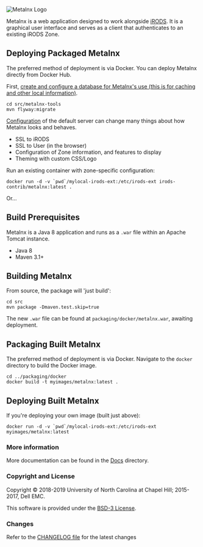 ![Metalnx Logo](docs/IMAGES/mlx_logo_blue.png)

Metalnx is a web application designed to work alongside [iRODS](http://www.irods.org). It is a graphical user interface and serves as a client that authenticates to an existing iRODS Zone.


## Deploying Packaged Metalnx

The preferred method of deployment is via Docker.  You can deploy Metalnx directly from Docker Hub.

First, [create and configure a database for Metalnx's use (this is for caching and other local information)](src/metalnx-tools/README.md).

```
cd src/metalnx-tools
mvn flyway:migrate
```

[Configuration](CONFIGURATION.md) of the default server can change many things about how Metalnx looks and behaves.
 - SSL to iRODS
 - SSL to User (in the browser)
 - Configuration of Zone information, and features to display
 - Theming with custom CSS/Logo

Run an existing container with zone-specific configuration:
```
docker run -d -v `pwd`/mylocal-irods-ext:/etc/irods-ext irods-contrib/metalnx:latest .
```

Or...

## Build Prerequisites

Metalnx is a Java 8 application and runs as a `.war` file within an Apache Tomcat instance.

- Java 8
- Maven 3.1+

## Building Metalnx

From source, the package will 'just build':
```
cd src
mvn package -Dmaven.test.skip=true
```

The new `.war` file can be found at `packaging/docker/metalnx.war`, awaiting deployment.

## Packaging Built Metalnx

The preferred method of deployment is via Docker.  Navigate to the `docker` directory to build the Docker image.

```
cd ../packaging/docker
docker build -t myimages/metalnx:latest .
```

## Deploying Built Metalnx

If you're deploying your own image (built just above):

```
docker run -d -v `pwd`/mylocal-irods-ext:/etc/irods-ext myimages/metalnx:latest
```

### More information

More documentation can be found in the [Docs](docs) directory.

### Copyright and License

Copyright © 2018-2019 University of North Carolina at Chapel Hill; 2015-2017, Dell EMC.

This software is provided under the [BSD-3 License](LICENSE.md).

### Changes

Refer to the [CHANGELOG file](CHANGELOG.md) for the latest changes

